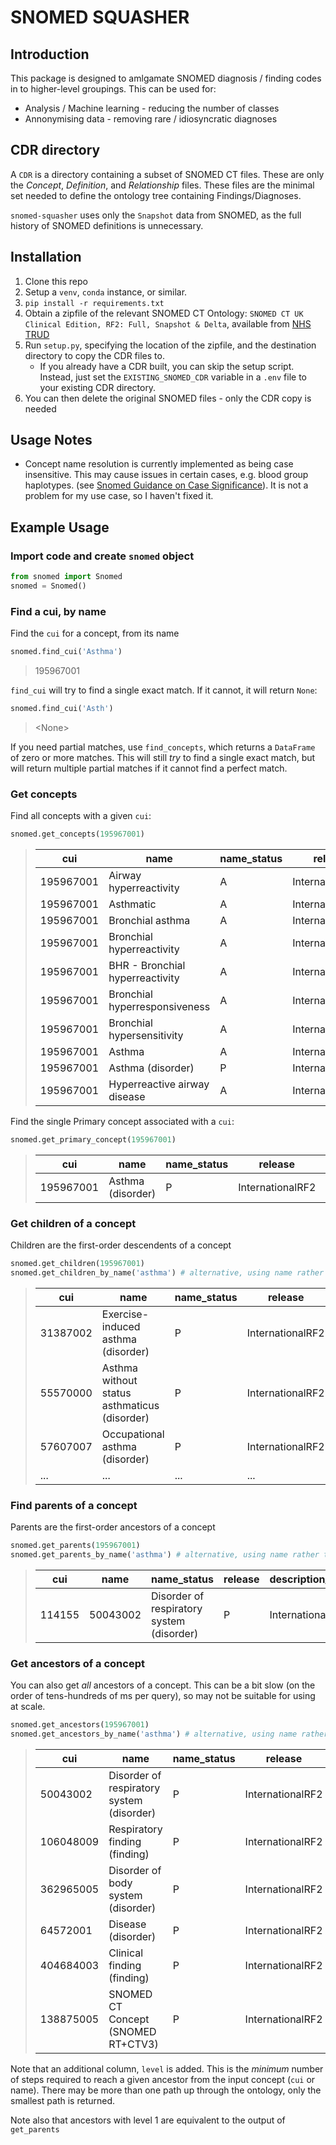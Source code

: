 # SNOMED SQUASHER

## Introduction
This package is designed to amlgamate SNOMED diagnosis / finding codes in to higher-level groupings. 
This can be used for:
* Analysis / Machine learning - reducing the number of classes
* Annonymising data - removing rare / idiosyncratic diagnoses

## CDR directory
A `CDR` is a directory containing a subset of SNOMED CT files. These are only the *Concept*, *Definition*, and *Relationship* files. These files are the minimal set needed to define the ontology tree containing Findings/Diagnoses. 

`snomed-squasher` uses only the `Snapshot` data from SNOMED, as the full history of SNOMED definitions is unnecessary. 

## Installation
1. Clone this repo
1. Setup a `venv`, `conda` instance, or similar.
1. `pip install -r requirements.txt`
1. Obtain a zipfile of the relevant SNOMED CT Ontology: `SNOMED CT UK Clinical Edition, RF2: Full, Snapshot & Delta`, available from [NHS TRUD](https://isd.digital.nhs.uk/trud/)
1. Run `setup.py`, specifying the location of the zipfile, and the destination directory to copy the CDR files to. 
    - If you already have a CDR built, you can skip the setup script. Instead, just set the `EXISTING_SNOMED_CDR` variable in a `.env` file to your existing CDR directory. 
1. You can then delete the original SNOMED files - only the CDR copy is needed

## Usage Notes
* Concept name resolution is currently implemented as being case insensitive. This may cause issues in certain cases, e.g. blood group haplotypes. (see [Snomed Guidance on Case Significance](https://confluence.ihtsdotools.org/display/DOCEG/Case+Significance)). It is not a problem for my use case, so I haven't fixed it. 

## Example Usage

### Import code and create `snomed` object
```python
from snomed import Snomed
snomed = Snomed()
```

### Find a cui, by name
Find the `cui` for a concept, from its name
```python
snomed.find_cui('Asthma')
```
> 195967001

`find_cui` will try to find a single exact match. If it cannot, it will return `None`:
```python
snomed.find_cui('Asth')
```
> \<None\>

If you need partial matches, use `find_concepts`, which returns a `DataFrame` of zero or more matches. This will still *try* to find a single exact match, but will return multiple partial matches if it cannot find a perfect match. 

### Get concepts 
Find all concepts with a given `cui`:
```python
snomed.get_concepts(195967001)
```


> |cui	|name	|name_status	|release	|description_type_ids |
> |-------|-------|---------------|-----------|---------------------|
> |195967001	|Airway hyperreactivity             |A|	InternationalRF2	||
>    |195967001	|Asthmatic 	                        |A|	InternationalRF2	||
>	|195967001	|Bronchial asthma	                |A|	InternationalRF2	||
>	|195967001	|Bronchial hyperreactivity	        |A|	InternationalRF2	||
>	|195967001	|BHR - Bronchial hyperreactivity	|A|	InternationalRF2	||
>	|195967001	|Bronchial hyperresponsiveness	    |A|	InternationalRF2	||
>	|195967001	|Bronchial hypersensitivity	        |A|	InternationalRF2	||
>	|195967001	|Asthma                             |A|	InternationalRF2	||
>	|195967001	|Asthma (disorder)	                |P|	InternationalRF2	|disorder|
>	|195967001	|Hyperreactive airway disease	    |A|	InternationalRF2	||

Find the single Primary concept associated with a `cui`:
```python
snomed.get_primary_concept(195967001)
```
> |cui	|name	|name_status	|release	|description_type_ids |
> |-------|-------|---------------|-----------|---------------------|
>	|195967001	|Asthma (disorder)	                |P|	InternationalRF2	|disorder|


### Get children of a concept
Children are the first-order descendents of a concept
```python
snomed.get_children(195967001) 
snomed.get_children_by_name('asthma') # alternative, using name rather than CUI
```
> |cui	|name	|name_status	|release	|description_type_ids |
> |-------|-------|---------------|-----------|---------------------|
> |31387002|	Exercise-induced asthma (disorder)	            |P|	InternationalRF2	|disorder|
> |55570000|	Asthma without status asthmaticus (disorder)	|P|	InternationalRF2	|disorder|
> |57607007|	Occupational asthma (disorder)	                |P|	InternationalRF2	|disorder|
> |...     |    ...                                            |...| ...                |...     |                    

### Find parents of a concept
Parents are the first-order ancestors of a concept
```python
snomed.get_parents(195967001) 
snomed.get_parents_by_name('asthma') # alternative, using name rather than CUI 
```
> |cui	|name	|name_status	|release	|description_type_ids |
> |-------|-------|---------------|-----------|---------------------|
> |114155	|50043002|	Disorder of respiratory system (disorder)|	P	|InternationalRF2|	|disorder|

### Get ancestors of a concept
You can also get *all* ancestors of a concept. This can be a bit slow (on the order of tens-hundreds of ms per query), so may not be suitable for using at scale. 
```python
snomed.get_ancestors(195967001) 
snomed.get_ancestors_by_name('asthma') # alternative, using name rather than CUI
```
> |cui	|name	|name_status	|release	|description_type_ids | level |
> |-------|-------|---------------|-----------|---------------------|-----|
>|	50043002	|Disorder of respiratory system (disorder)	|P|	InternationalRF2|	disorder	    |1|
>|	106048009	|Respiratory finding (finding)	            |P|	InternationalRF2|	finding	        |2|
>|	362965005	|Disorder of body system (disorder)	        |P|	InternationalRF2|	disorder	    |2|
>|	64572001	|Disease (disorder)     	                |P|	InternationalRF2|	disorder	    |3|
>|	404684003	|Clinical finding (finding) 	            |P|	InternationalRF2|	finding	        |3|
>|	138875005	|SNOMED CT Concept (SNOMED RT+CTV3)	        |P|	InternationalRF2|	SNOMED RT+CTV3	|4|

Note that an additional column, `level` is added. This is the *minimum* number of steps required to reach a given ancestor from the input concept (`cui` or name). There may be more than one path up through the ontology, only the smallest path is returned. 

Note also that ancestors with level 1 are equivalent to the output of `get_parents`